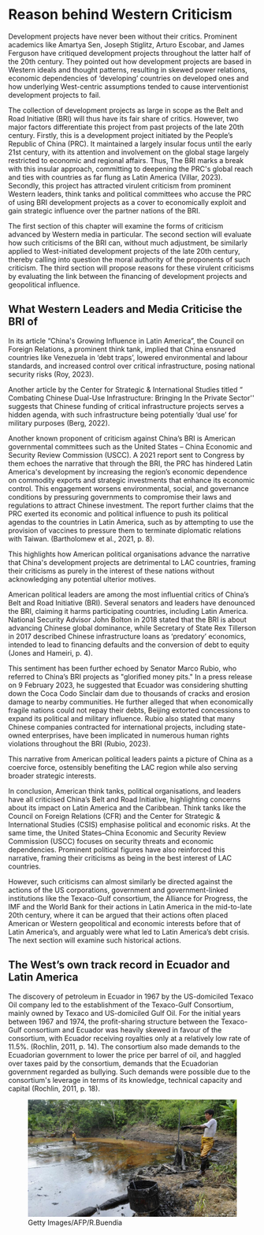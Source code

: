 # Reason behind Western Criticism

Development projects have never been without their critics. Prominent academics like Amartya Sen, Joseph Stiglitz, Arturo Escobar, and James Ferguson have critiqued development projects throughout the latter half of the 20th century. They pointed out how development projects are based in Western ideals and thought patterns, resulting in skewed power relations, economic dependencies of ‘developing’ countries on developed ones and how underlying West-centric assumptions tended to cause interventionist development projects to fail.  

The collection of development projects as large in scope as the Belt and Road Initiative (BRI) will thus have its fair share of critics. However, two major factors differentiate this project from past projects of the late 20th century. Firstly, this is a development project initiated by the People’s Republic of China (PRC). It maintained a largely insular focus until the early 21st century, with its attention and involvement on the global stage largely restricted to economic and regional affairs. Thus, The BRI marks a break with this insular approach, committing to deepening the PRC's global reach and ties with countries as far flung as Latin America (Villar, 2023). Secondly, this project has attracted virulent criticism from prominent Western leaders, think tanks and political committees who accuse the PRC of using BRI development projects as a cover to economically exploit and gain strategic influence over the partner nations of the BRI.  

The first section of this chapter will examine the forms of criticism advanced by Western media in particular. The second section will evaluate how such criticisms of the BRI can, without much adjustment, be similarly applied to West-initiated development projects of the late 20th century, thereby calling into question the moral authority of the proponents of such criticism. The third section will propose reasons for these virulent criticisms by evaluating the link between the financing of development projects and geopolitical influence.  

## What Western Leaders and Media Criticise the BRI of

In its article “China's Growing Influence in Latin America”, the Council on Foreign Relations, a prominent think tank, implied that China ensnared countries like Venezuela in ‘debt traps’, lowered environmental and labour standards, and increased control over critical infrastructure, posing national security risks (Roy, 2023).  

Another article by the Center for Strategic & International Studies titled “ Combating Chinese Dual-Use Infrastructure: Bringing In the Private Sector'' suggests that Chinese funding of critical infrastructure projects serves a hidden agenda, with such infrastructure being potentially ‘dual use’ for military purposes (Berg, 2022).  

Another known proponent of criticism against China’s BRI is American governmental committees such as the United States – China Economic and Security Review Commission (USCC). A 2021 report sent to Congress by them echoes the narrative that through the BRI, the PRC has hindered Latin America's development by increasing the region’s economic dependence on commodity exports and strategic investments that enhance its economic control. This engagement worsens environmental, social, and governance conditions by pressuring governments to compromise their laws and regulations to attract Chinese investment. The report further claims that the PRC exerted its economic and political influence to push its political agendas to the countries in Latin America, such as by attempting to use the provision of vaccines to pressure them to terminate diplomatic relations with Taiwan. (Bartholomew et al., 2021, p. 8).  

This highlights how American political organisations advance the narrative that China's development projects are detrimental to LAC countries, framing their criticisms as purely in the interest of these nations without acknowledging any potential ulterior motives.  

American political leaders are among the most influential critics of China’s Belt and Road Initiative (BRI). Several senators and leaders have denounced the BRI, claiming it harms participating countries, including Latin America. National Security Advisor John Bolton in 2018 stated that the BRI is about advancing Chinese global dominance, while Secretary of State Rex Tillerson in 2017 described Chinese infrastructure loans as ‘predatory’ economics, intended to lead to financing defaults and the conversion of debt to equity (Jones and Hameiri, p. 4).  

This sentiment has been further echoed by Senator Marco Rubio, who referred to China’s BRI projects as "glorified money pits." In a press release on 9 February 2023, he suggested that Ecuador was considering shutting down the Coca Codo Sinclair dam due to thousands of cracks and erosion damage to nearby communities. He further alleged that when economically fragile nations could not repay their debts, Beijing extorted concessions to expand its political and military influence. Rubio also stated that many Chinese companies contracted for international projects, including state-owned enterprises, have been implicated in numerous human rights violations throughout the BRI (Rubio, 2023).  

This narrative from American political leaders paints a picture of China as a coercive force, ostensibly benefiting the LAC region while also serving broader strategic interests.  

In conclusion, American think tanks, political organisations, and leaders have all criticised China’s Belt and Road Initiative, highlighting concerns about its impact on Latin America and the Caribbean. Think tanks like the Council on Foreign Relations (CFR) and the Center for Strategic & International Studies (CSIS) emphasise political and economic risks. At the same time, the United States–China Economic and Security Review Commission (USCC) focuses on security threats and economic dependencies. Prominent political figures have also reinforced this narrative, framing their criticisms as being in the best interest of LAC countries.  

However, such criticisms can almost similarly be directed against the actions of the US corporations, government and government-linked institutions like the Texaco-Gulf consortium, the Alliance for Progress, the IMF and the World Bank for their actions in Latin America in the mid-to-late 20th century, where it can be argued that their actions often placed American or Western geopolitical and economic interests before that of Latin America’s, and arguably were what led to Latin America’s debt crisis. The next section will examine such historical actions.  

## The West’s own track record in Ecuador and Latin America

The discovery of petroleum in Ecuador in 1967 by the US-domiciled Texaco Oil company led to the establishment of the Texaco-Gulf Consortium, mainly owned by Texaco and US-domiciled Gulf Oil. For the initial years between 1967 and 1974, the profit-sharing structure between the Texaco-Gulf consortium and Ecuador was heavily skewed in favour of the consortium, with Ecuador receiving royalties only at a relatively low rate of 11.5%. (Rochlin, 2011, p. 14). The consortium also made demands to the Ecuadorian government to lower the price per barrel of oil, and haggled over taxes paid by the consortium, demands that the Ecuadorian government regarded as bullying. Such demands were possible due to the consortium's leverage in terms of its knowledge, technical capacity and capital (Rochlin, 2011, p. 18).  

<figure>
    <img src="media/texaco.png""/>
    <figcaption>Getty Images/AFP/R.Buendia</figcaption>
</figure>